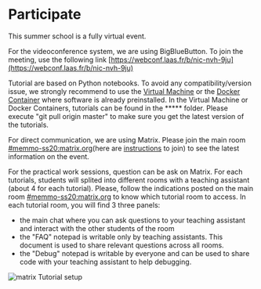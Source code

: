 # Participate

This summer school is a fully virtual event.

For the videoconference system, we are using BigBlueButton. To join the meeting, use the following link [https://webconf.laas.fr/b/nic-nvh-9ju](https://webconf.laas.fr/b/nic-nvh-9ju)

Tutorial are based on Python notebooks. To avoid any compatibility/version issue, we strongly recommend to use the [Virtual Machine]() or the [Docker Container]() where software is already preinstalled. In the Virtual Machine or Docker Containers, tutorials can be found in the ***** folder. Please execute "git pull origin master" to make sure you get the latest version of the tutorials.

For direct communication, we are using Matrix. Please join the main room [#memmo-ss20:matrix.org](https://matrix.to/#/#memmo-ss20:matrix.org)(here are [instructions](/summer-school/matrix) to join) to see the latest information on the event.

For the practical work sessions, question can be ask on Matrix. For each tutorials, students will splited into different rooms with a teaching assistant (about 4 for each tutorial). Please, follow the indications posted on the main room [#memmo-ss20:matrix.org](https://matrix.to/#/#memmo-ss20:matrix.org) to know which tutorial room to access. In each tutorial room, you will find 3 three panels:
- the main chat where you can ask questions to your teaching assistant and interact with the other students of the room
- the "FAQ" notepad is writable only by teaching assistants. This document is used to share relevant questions across all rooms.
- the "Debug" notepad is writable by everyone and can be used to share code with your teaching assistant to help debugging.

![matrix Tutorial setup](/summer-school/riot_tutorial_setup.png)
